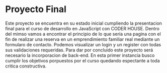 # Proyecto Final
Este proyecto se encuentra en su estado inicial cumpliendo la presentacion final para el curso de desarrollo en JavaScript con CODER HOUSE.
Dentro del mimso vamos a encontrar el principio de lo que sería una pagina con el fin de realizar una reserva en un emprendimiento familiar real mediante un formularo de contacto. Podemos visualizar un login y un register con todas sus validaciones requeridas. Para dar por concluido este proyecto será necesario la incorporacion de back-end. En esta primer instancia busco cumplir los objetivos porpuestos por el curso quedando espectante a toda critica constructiva. 
